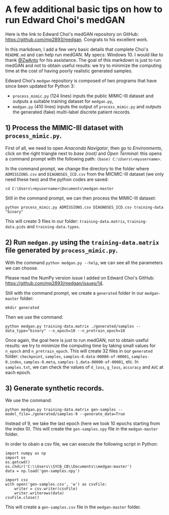 # A few additional basic tips on how to run Edward Choi's medGAN

Here is the link to Edward Choi's medGAN repository on GitHub: https://github.com/mp2893/medgan. Congrats to his excellent work.

In this markdown, I add a few very basic details that complete Choi's `README.md` and can help run medGAN. My specs: Windows 10. I would like to thank [@ZwAnto](https://github.com/ZwAnto) for his assistance. The goal of this markdown is just to run medGAN and not to obtain useful results: we try to minimize the computing time at the cost of having poorly realistic generated samples.

Edward Choi's `medgan` repository is composed of two programs that have since been updated for Python 3:
* `process_mimic.py` (124 lines) inputs the public MIMIC-III dataset and outputs a suitable training dataset for `medgan.py`,
* `medgan.py` (410 lines) inputs the output of `process_mimic.py` and outputs the generated (fake) multi-label discrete patient records.

## 1) Process the MIMIC-III dataset with `process_mimic.py`.

First of all, we need to open _Anaconda Navigator_, then go to _Environments_, click on the right triangle next to _base (root)_ and _Open Terminal_: this opens a command prompt with the following path: `(base) C:\Users\<myusername>`.

In the command prompt, we change the directory to the folder where `ADMISSIONS.csv` and `DIAGNOSES_ICD.csv` from the MICMIC-III dataset (we only need these two) and the python codes are saved:
```
cd C:\Users\<myusername>\Documents\medgan-master
```
Still in the command prompt, we can then process the MIMIC-III dataset:
```
python process_mimic.py ADMISSIONS.csv DIAGNOSES_ICD.csv training-data "binary"
```
This will create 3 files in our folder: `training-data.matrix`, `training-data.pids` and `training-data.types`.

## 2) Run `medgan.py` using the `training-data.matrix` file generated by `process_mimic.py`.

With the command `python medgan.py --help`, we can see all the parameters we can choose.

Please read the NumPy version issue I added on Edward Choi's GitHub: https://github.com/mp2893/medgan/issues/14.

Still with the command prompt, we create a `generated` folder in our `medgan-master` folder:
```
mkdir generated
```
Then we use the command:
```
python medgan.py training-data.matrix ./generated/samples --data_type="binary" --n_epoch=10 --n_pretrain_epoch=10
```
Once again, the goal here is just to run medGAN, not to obtain useful results: we try to minimize the computing time by taking small values for `n_epoch` and `n_pretrain_epoch`.
This will create 32 files in our `generated` folder: `checkpoint`, `samples`, `samples-0.data-00000-of-00001`, `samples-0.index`, `samples-0.meta`, `samples-1.data-00000-of-00001`,  etc. In `samples.txt`, we can check the values of `d_loss`, `g_loss`, `accuracy` and `AUC` at each epoch.

## 3) Generate synthetic records.

We use the command:
```
python medgan.py training-data.matrix gen-samples --model_file=./generated/samples-9 --generate_data=True
 ```
Instead of 9, we take the last epoch (here we took 10 epochs starting from the index 0). This will create the `gen-samples.npy` file in the `medgan-master` folder.

In order to obain a csv file, we can execute the following script in Python:
```
import numpy as np
import os
os.getcwd()
os.chdir('C:\\Users\\SYCB_CB\\Documents\\medgan-master')
data = np.load('gen-samples.npy')

import csv
with open('gen-samples.csv', 'w') as csvFile:
    writer = csv.writer(csvFile)
    writer.writerows(data)
csvFile.close()
 ```
This will create a `gen-samples.csv` file in the `medgan-master` folder.

